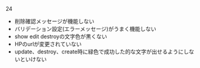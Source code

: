 24
* 削除確認メッセージが機能しない
* バリデーション設定(エラーメッセージ)がうまく機能しない
* show edit destroyの文字色が黒くない
* HPのurlが変更されていない
* update、destroy、create時に緑色で成功した的な文字が出せるようにしないといけない